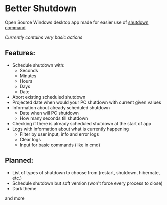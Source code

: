 # Better Shutdown  

Open Source Windows desktop app made for easier use of [shutdown command](https://learn.microsoft.com/en-us/windows-server/administration/windows-commands/shutdown)

*Currently contains very basic actions*

## Features:
- Schedule shutdown with:
  - Seconds
  - Minutes
  - Hours
  - Days
  - Date
- Abort existing scheduled shutdown
- Projected date when would your PC shutdown with current given values
- Information about already scheduled shutdown
  - Date when will PC shutdown
  - How many seconds till shutdown
- Checking if there is already scheduled shutdown at the start of app
- Logs with information about what is currently happening
  - Filter by user input, info and error logs
  - Clear logs
  - Input for basic commands (like in cmd)

## Planned:
- List of types of shutdown to choose from (restart, shutdown, hibernate, etc.)
- Schedule shutdown but soft version (won't force every process to close)
- Dark theme

and more
